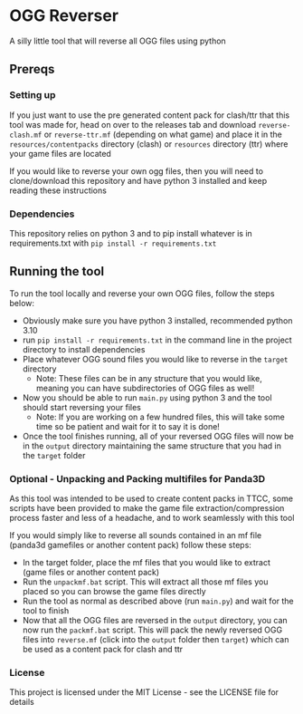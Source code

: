 # OGG Reverser
A silly little tool that will reverse all OGG files using python

## Prereqs

### Setting up
If you just want to use the pre generated content pack for clash/ttr that this tool was made for, head on over
to the releases tab and download `reverse-clash.mf` or `reverse-ttr.mf` (depending on what game) and place it in the `resources/contentpacks` directory (clash) or `resources` directory (ttr) where your
game files are located

If you would like to reverse your own ogg files, then you will need to clone/download this repository and have
python 3 installed and keep reading these instructions

### Dependencies
This repository relies on python 3 and to pip install whatever is in requirements.txt with `pip install -r requirements.txt`

## Running the tool

To run the tool locally and reverse your own OGG files, follow the steps below:
- Obviously make sure you have python 3 installed, recommended python 3.10
- run `pip install -r requirements.txt` in the command line in the project directory to install dependencies
- Place whatever OGG sound files you would like to reverse in the `target` directory
  - Note: These files can be in any structure that you would like, meaning you can have subdirectories of OGG files as well!
- Now you should be able to run `main.py` using python 3 and the tool should start reversing your files
  - Note: If you are working on a few hundred files, this will take some time so be patient and wait for it to say it is done!
- Once the tool finishes running, all of your reversed OGG files will now be in the `output` directory maintaining the same structure that you had in the `target` folder


### Optional - Unpacking and Packing multifiles for Panda3D

As this tool was intended to be used to create content packs in TTCC, some scripts have been provided to make 
the game file extraction/compression process faster and less of a headache, and to work seamlessly with this tool

If you would simply like to reverse all sounds contained in an mf file (panda3d gamefiles or another content pack) 
follow these steps:
- In the target folder, place the mf files that you would like to extract (game files or another content pack)
- Run the `unpackmf.bat` script. This will extract all those mf files you placed so you can browse the game files directly
- Run the tool as normal as described above (run `main.py`) and wait for the tool to finish
- Now that all the OGG files are reversed in the `output` directory, you can now run the `packmf.bat` script. This will pack the newly reversed OGG files into `reverse.mf` (click into the `output` folder then `target`) which can be used as a content pack for clash and ttr

### License

This project is licensed under the MIT License - see the LICENSE file for details
